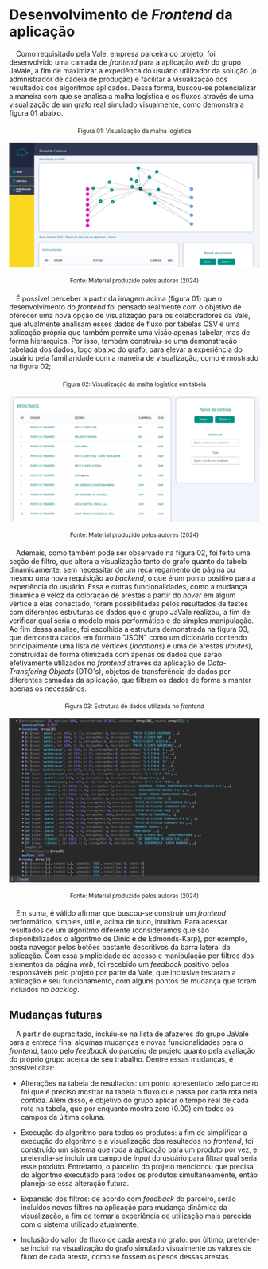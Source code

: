 # Desenvolvimento de *Frontend* da aplicação

&emsp;Como requisitado pela Vale, empresa parceira do projeto, foi desenvolvido uma camada de *frontend* para a aplicação *web* do grupo JaVale, a fim de maximizar a experiênca do usuário utilizador da solução (o admnistrador de cadeia de produção) e facilitar a visualização dos resultados dos algoritmos aplicados. Dessa forma, buscou-se potencializar a maneira com que se analisa a malha logística e os fluxos através de uma visualização de um grafo real simulado visualmente, como demonstra a figura 01 abaixo.

<div align="center">

<sub>Figura 01: Visualização da malha logística<sub>

![Visualização da malha logística na página de painel de controle](../artefatos/imagens/painel_controle.png)

<sup>Fonte: Material produzido pelos autores (2024)<sup>

</div>

&emsp;É possível perceber a partir da imagem acima (figura 01) que o desenvolvimento do *frontend* foi pensado realmente com o objetivo de oferecer uma nova opção de visualização para os colaboradores da Vale, que atualmente analisam esses dados de fluxo por tabelas CSV e uma aplicação própria que também permite uma visão apenas tabelar, mas de forma hierárquica. Por isso, também construiu-se uma demonstração tabelada dos dados, logo abaixo do grafo, para elevar a experiência do usuário pela familiaridade com a maneira de visualização, como é mostrado na figura 02;

<div align="center">

<sub>Figura 02: Visualização da malha logística em tabela<sub>

![Visualização da malha logística em tabela na página de painel de controle](../artefatos/imagens/tabela_painel_controle.png)

<sup>Fonte: Material produzido pelos autores (2024)<sup>

</div>

&emsp;Ademais, como também pode ser observado na figura 02, foi feito uma seção de filtro, que altera a visualização tanto do grafo quanto da tabela dinamicamente, sem necessitar de um recarregamento de página ou mesmo uma nova requisição ao *backend*, o que é um ponto positivo para a experiência do usuário. Essa e outras funcionalidades, como a mudança dinâmica e veloz da coloração de arestas a partir do *hover* em algum vértice a elas conectado, foram possibilitadas pelos resultados de testes com diferentes estruturas de dados que o grupo JaVale realizou, a fim de verificar qual seria o modelo mais performático e de simples manipulação. Ao fim dessa análise, foi escolhida a estrutura demonstrada na figura 03, que demonstra dados em formato "JSON" como um dicionário contendo principalmente uma lista de vértices (*locations*) e uma de arestas (*routes*), construídas de forma otimizada com apenas os dados que serão efetivamente utilizados no *frontend* através da aplicação de *Data-Transfering Objects* (DTO's), objetos de transferência de dados por diferentes camadas da aplicação, que filtram os dados de forma a manter apenas os necessários.

<div align="center">

<sub>Figura 03: Estrutura de dados utilizada no *frontend*<sub>

![Estrutura de dados utilizada no *frontend*](../artefatos/imagens/estrutura_dados.png)

<sup>Fonte: Material produzido pelos autores (2024)<sup>

</div>

&emsp;Em suma, é válido afirmar que buscou-se construir um *frontend* performático, simples, útil e, acima de tudo, intuitivo. Para acessar resultados de um algoritmo diferente (consideramos que são disponibilizados o algoritmo de Dinic e de Edmonds-Karp), por exemplo, basta navegar pelos botões bastante descritivos da barra lateral da aplicação. Com essa simplicidade de acesso e manipulação por filtros dos elementos da página *web*, foi recebido um *feedback* positivo pelos responsáveis pelo projeto por parte da Vale, que inclusive testaram a aplicação e seu funcionamento, com alguns pontos de mudança que foram incluídos no *backlog*.


## Mudanças futuras

&emsp;A partir do supracitado, incluiu-se na lista de afazeres do grupo JaVale para a entrega final algumas mudanças e novas funcionalidades para o *frontend*, tanto pelo *feedback* do parceiro de projeto quanto pela avaliação do próprio grupo acerca de seu trabalho. Dentre essas mudanças, é possível citar:

- Alterações na tabela de resultados: um ponto apresentado pelo parceiro foi que é preciso mostrar na tabela o fluxo que passa por cada rota nela contida. Além disso, é objetivo do grupo aplicar o tempo real de cada rota na tabela, que por enquanto mostra zero (0.00) em todos os campos da última coluna.

- Execução do algoritmo para todos os produtos: a fim de simplificar a execução do algoritmo e a visualização dos resultados no *frontend*, foi construído um sistema que roda a aplicação para um produto por vez, e pretendia-se incluir um campo de *input* do usuário para filtrar qual seria esse produto. Entretanto, o parceiro do projeto mencionou que precisa do algoritmo executado para todos os produtos simultaneamente, então planeja-se essa alteração futura.

- Expansão dos filtros: de acordo com *feedback* do parceiro, serão incluídos novos filtros na aplicação para mudança dinâmica da visualização, a fim de tornar a experiência de utilização mais parecida com o sistema utilizado atualmente.

- Inclusão do valor de fluxo de cada aresta no grafo: por último, pretende-se incluir na visualização do grafo simulado visualmente os valores de fluxo de cada aresta, como se fossem os pesos dessas arestas.